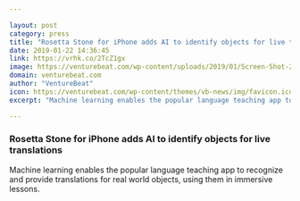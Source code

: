 ```yaml
---

layout: post
category: press
title: "Rosetta Stone for iPhone adds AI to identify objects for live translations"
date: 2019-01-22 14:36:45
link: https://vrhk.co/2TcZ1gx
image: https://venturebeat.com/wp-content/uploads/2019/01/Screen-Shot-2019-01-22-at-8.05.02-AM.jpg?w=1200&strip=all
domain: venturebeat.com
author: "VentureBeat"
icon: https://venturebeat.com/wp-content/themes/vb-news/img/favicon.ico
excerpt: "Machine learning enables the popular language teaching app to recognize and provide translations for real world objects, using them in immersive lessons."

---
```


### Rosetta Stone for iPhone adds AI to identify objects for live translations

Machine learning enables the popular language teaching app to recognize and provide translations for real world objects, using them in immersive lessons.